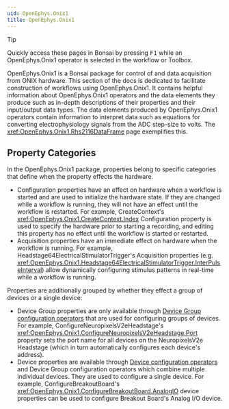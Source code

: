 ```yaml
---
uid: OpenEphys.Onix1
title: OpenEphys.Onix1
---
```


> [!TIP]
> Quickly access these pages in Bonsai by pressing <kbd>F1</kbd> while an OpenEphys.Onix1 operator
> is selected in the workflow or Toolbox. 

OpenEphys.Onix1 is a Bonsai package for control of and data acquisition from 
ONIX hardware. This section of the docs is dedicated to facilitate construction 
of workflows using OpenEphys.Onix1. It contains helpful information about 
OpenEphys.Onix1 operators and the data elements they produce such as in-depth 
descriptions of their properties and their input/output data types. The data
elements produced by OpenEphys.Onix1 operators contain information to interpret
data such as equations for converting electrophysiology signals from the ADC 
step-size to volts. The <xref:OpenEphys.Onix1.Rhs2116DataFrame> page exemplifies 
this.

## Property Categories

In the OpenEphys.Onix1 package, properties belong to specific categories that
define when the property effects the hardware. 

- <span class="badge oe-badge-border oe-badge-yellow"
id="configuration">Configuration</span> properties have an effect on hardware
when a workflow is started and are used to initialize the hardware state. If
they are changed while a workflow is running, they will not have an effect until
the workflow is restarted. For example, CreateContext's
<xref:OpenEphys.Onix1.CreateContext.Index> Configuration property is used to 
specify the hardware prior to starting a recording, and editing this property 
has no effect until the workflow is started or restarted.
- <span class="badge oe-badge-border oe-badge-blue"
id="acquisition">Acquisition</span> properties have an immediate effect on
hardware when the workflow is running. For example, 
Headstage64ElectricalStimulatorTrigger's Acquisition properties (e.g. 
<xref:OpenEphys.Onix1.Headstage64ElectricalStimulatorTrigger.InterPulseInterval>)
allow dynamically configuring stimulus patterns in real-time while a workflow 
is running.

Properties are additionally grouped by whether they effect a group of devices
or a single device:

- <span class="badge oe-badge-border oe-badge-green" id="device-group">Device
Group</span> properties are only available through [Device Group configuration
operators](xref:configure) that are used for configuring groups of devices. 
For example, ConfigureNeuropixelsV2eHeadstage's 
<xref:OpenEphys.Onix1.ConfigureNeuropixelsV2eHeadstage.Port> property sets the
port name for all devices on the NeuropixelsV2e Headstage (which in turn 
automatically configures each device's address). 
- <span class="badge oe-badge-border oe-badge-purple" id="device">Device</span>
properties are available through [Device configuration
operators](xref:device-configure) and Device Group configuration operators which
combine multiple individual devices. They are used to configure a single device. 
For example, ConfigureBreakoutBoard's <xref:OpenEphys.Onix1.ConfigureBreakoutBoard.AnalogIO> 
device properties can be used to configure Breakout Board's Analog I/O device.
